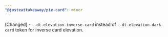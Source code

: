 ```yaml
---
"@justeattakeaway/pie-card": minor
---
```


[Changed] - `--dt-elevation-inverse-card` instead of `--dt-elevation-dark-card` token for inverse card elevation.

